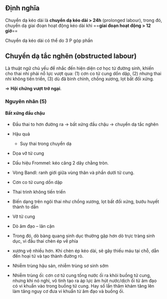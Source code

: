 ## Định nghĩa  
Chuyển dạ kéo dài là **chuyển dạ kéo dài > 24h** (prolonged labour), trong đó, chuyển dạ giai đoạn hoạt động kéo dài khi ==**giai đoạn hoạt động > 12 giờ**==  
Chuyển dạ kéo dài có thể do 3 P góp phần  
  
## Chuyển dạ tắc nghẽn (obstructed labour)  
Là thuật ngữ chủ yếu để nhắc đến hiện diện cơ học từ đường sinh, khiến cho thai nhi phải nỗ lực vượt qua: (1) cơn co tử cung dồn dập, (2) nhưng thai nhi không tiến triển, (3) dù đã bình chỉnh, chồng xương, lọt bất đối xứng.  
=> **Hội chứng vượt trở ngại**.  
### Nguyên nhân (5)  
#### Bất xứng đầu chậu  
- Đầu thai to hơn đường ra -> bất xứng đầu chậu -> chuyển dạ tắc nghẽn  
- Hậu quả  
	- Suy thai trong chuyển dạ    
- Dọa vỡ tử cung    
- Dấu hiệu Frommel: kéo căng 2 dây chằng tròn.    
- Vòng Bandl: ranh giới giữa vùng thân và phần dưới tử cung.    
- Cơn co tử cung dồn dập    
- Thai trình không tiến triển    
- Biến dạng trên ngôi thai như chồng xương, lọt bất đối xứng, bướu huyết thành to dần    
- Vỡ tử cung    
- Dò âm đạo – lân cận    
- Trong đó, dò bàng quang sinh dục thường gặp hơn dò trực tràng sinh dục, vì đầu thai chèn ép về phía    
- xương vệ nhiều hơn. Khi chèn ép kéo dài, sẽ gây thiếu máu tại chỗ, dẫn đến hoại tử và tạo thành đường rò.    
- Nhiễm trùng hậu sản, nhiễm trùng sơ sinh sớm  
- Nhiễm trùng ối: cơn cơ tử cung tống nước ối ra khỏi buồng tử cung, nhưng khi nó nghỉ, vô tình tạo ra áp lực âm hút nước/dịch ối từ âm đạo có vi khuẩn vào trong buồng tử cung. Hay số lần thăm khám tăng lên làm tăng nguy cơ đưa vi khuẩn từ âm đạo và buồng ối.  
